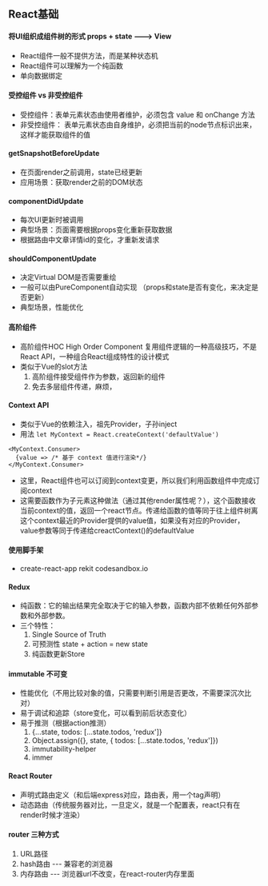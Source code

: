 ## React基础

#### 将UI组织成组件树的形式 props + state ---> View
* React组件一般不提供方法，而是某种状态机
* React组件可以理解为一个纯函数
* 单向数据绑定

#### 受控组件 vs 非受控组件
* 受控组件：表单元素状态由使用者维护，必须包含 value 和 onChange 方法
* 非受控组件： 表单元素状态由自身维护，必须把当前的node节点标识出来，这样才能获取组件的值

#### getSnapshotBeforeUpdate 
* 在页面render之前调用，state已经更新
* 应用场景：获取render之前的DOM状态

#### componentDidUpdate
* 每次UI更新时被调用
* 典型场景：页面需要根据props变化重新获取数据
* 根据路由中文章详情id的变化，才重新发请求

#### shouldComponentUpdate 
* 决定Virtual DOM是否需要重绘
* 一般可以由PureComponent自动实现 （props和state是否有变化，来决定是否更新）
* 典型场景，性能优化

#### 高阶组件
* 高阶组件HOC High Order Component 复用组件逻辑的一种高级技巧，不是React API，一种组合React组成特性的设计模式
* 类似于Vue的slot方法
  1. 高阶组件接受组件作为参数，返回新的组件
  2. 免去多层组件传递，麻烦，

#### Context API 
* 类似于Vue的依赖注入，祖先Provider，子孙inject
* 用法 `let MyContext = React.createContext('defaultValue')`
```
<MyContext.Consumer>
  {value => /* 基于 context 值进行渲染*/}
</MyContext.Consumer>

```
* 这里，React组件也可以订阅到context变更，所以我们利用函数组件中完成订阅context
* 这需要函数作为子元素这种做法（通过其他render属性呢？），这个函数接收当前context的值，返回一个react节点。传递给函数的值等同于往上组件树离这个context最近的Provider提供的value值，如果没有对应的Provider，value参数等同于传递给creactContext()的defaultValue

#### 使用脚手架
* create-react-app rekit codesandbox.io

#### Redux
* 纯函数：它的输出结果完全取决于它的输入参数，函数内部不依赖任何外部参数和外部参数。
* 三个特性：
  1. Single Source of Truth
  2. 可预测性 state + action = new state
  3. 纯函数更新Store
  
#### immutable 不可变
* 性能优化（不用比较对象的值，只需要判断引用是否更改，不需要深沉次比对）
* 易于调试和追踪（store变化，可以看到前后状态变化）
* 易于推测（根据action推测）
  1. {...state, todos: [...state.todos, 'redux']}
  2. Object.assign({}, state, { todos: [...state.todos, 'redux']})
  3. immutability-helper 
  4. immer

#### React Router
* 声明式路由定义（和后端express对应，路由表，用一个tag声明）
* 动态路由（传统服务器对比，一旦定义，就是一个配置表，react只有在render时候才渲染）

#### router 三种方式
1. URL路径 
2. hash路由 --- 兼容老的浏览器
3. 内存路由 --- 浏览器url不改变，在react-router内存里面

